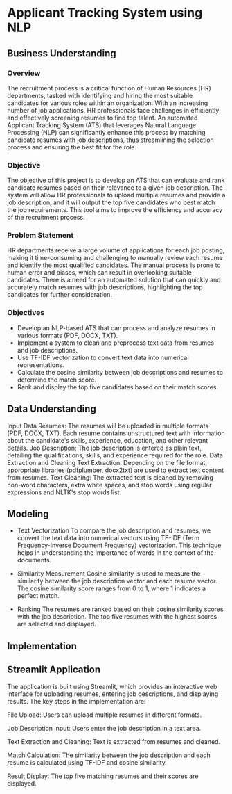 # Applicant Tracking System using NLP

## Business Understanding

### Overview
The recruitment process is a critical function of Human Resources (HR) departments, tasked with identifying and hiring the most suitable candidates for various roles within an organization. With an increasing number of job applications, HR professionals face challenges in efficiently and effectively screening resumes to find top talent. An automated Applicant Tracking System (ATS) that leverages Natural Language Processing (NLP) can significantly enhance this process by matching candidate resumes with job descriptions, thus streamlining the selection process and ensuring the best fit for the role.

### Objective

The objective of this project is to develop an ATS that can evaluate and rank candidate resumes based on their relevance to a given job description. The system will allow HR professionals to upload multiple resumes and provide a job description, and it will output the top five candidates who best match the job requirements. This tool aims to improve the efficiency and accuracy of the recruitment process.

### Problem Statement

HR departments receive a large volume of applications for each job posting, making it time-consuming and challenging to manually review each resume and identify the most qualified candidates. The manual process is prone to human error and biases, which can result in overlooking suitable candidates. There is a need for an automated solution that can quickly and accurately match resumes with job descriptions, highlighting the top candidates for further consideration.

### Objectives

- Develop an NLP-based ATS that can process and analyze resumes in various formats (PDF, DOCX, TXT).
- Implement a system to clean and preprocess text data from resumes and job descriptions.
- Use TF-IDF vectorization to convert text data into numerical representations.
- Calculate the cosine similarity between job descriptions and resumes to determine the match score.
- Rank and display the top five candidates based on their match scores.

## Data Understanding

Input Data
Resumes: The resumes will be uploaded in multiple formats (PDF, DOCX, TXT). Each resume contains unstructured text with information about the candidate's skills, experience, education, and other relevant details.
Job Description: The job description is entered as plain text, detailing the qualifications, skills, and experience required for the role.
Data Extraction and Cleaning
Text Extraction: Depending on the file format, appropriate libraries (pdfplumber, docx2txt) are used to extract text content from resumes.
Text Cleaning: The extracted text is cleaned by removing non-word characters, extra white spaces, and stop words using regular expressions and NLTK's stop words list.

## Modeling

- Text Vectorization
  To compare the job description and resumes, we convert the text data into numerical vectors using TF-IDF (Term Frequency-Inverse Document Frequency) vectorization. This technique helps in understanding the importance of words in the context of the documents.

- Similarity Measurement
Cosine similarity is used to measure the similarity between the job description vector and each resume vector. The cosine similarity score ranges from 0 to 1, where 1 indicates a perfect match.

- Ranking
  The resumes are ranked based on their cosine similarity scores with the job description. The top five resumes with the highest scores are selected and displayed.

## Implementation

## Streamlit Application

The application is built using Streamlit, which provides an interactive web interface for uploading resumes, entering job descriptions, and displaying results. The key steps in the implementation are:

File Upload: Users can upload multiple resumes in different formats.

Job Description Input: Users enter the job description in a text area.

Text Extraction and Cleaning: Text is extracted from resumes and cleaned.

Match Calculation: The similarity between the job description and each resume is calculated using TF-IDF and cosine similarity.

Result Display: The top five matching resumes and their scores are displayed.
